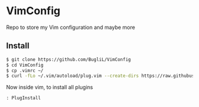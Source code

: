 # VimConfig

Repo to store my Vim configuration and maybe more

## Install
```bash
$ git clone https://github.com/BugliL/VimConfig
$ cd VimConfig
$ cp .vimrc ~/
$ curl -fLo ~/.vim/autoload/plug.vim --create-dirs https://raw.githubusercontent.com/junegunn/vim-plug/master/plug.vim
```

Now inside vim, to install all plugins
```
: PlugInstall
```



